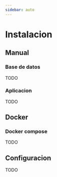 ```yaml
---
sidebar: auto
---
```


# Instalacion

## Manual

### Base de datos

TODO

### Aplicacion

TODO

## Docker

### Docker compose

TODO

## Configuracion

TODO

